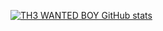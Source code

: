 [![TH3 WANTED BOY GitHub stats](https://github-readme-stats.vercel.app/api?username=th3wantedboy)](https://th3wantedboy.github.io)
